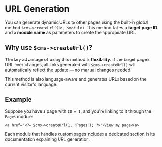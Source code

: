 URL Generation
=====
You can generate dynamic URLs to other pages using the built-in global method `$cms->createUrl($id, $module)`. This method takes a **target page ID** and a **module name** as parameters to create the appropriate URL.

## Why use `$cms->createUrl()`?

The key advantage of using this method is **flexibility**: if the target page’s URL ever changes, all links generated with `$cms->createUrl()` will automatically reflect the update — no manual changes needed.

This method is also language-aware and generates URLs based on the current visitor's language.

## Example
Suppose you have a page with `ID = 1`, and you're linking to it through the `Pages` module:

    <a href="<?= $cms->createUrl(1, 'Pages'); ?>">View my page</a>

Each module that handles custom pages includes a dedicated section in its documentation explaining URL generation.